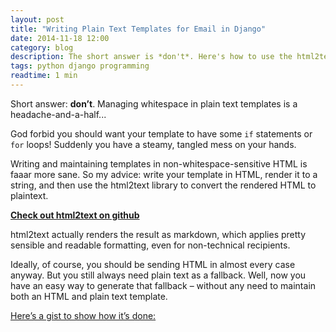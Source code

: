 ```yaml
---
layout: post
title: "Writing Plain Text Templates for Email in Django"
date: 2014-11-18 12:00
category: blog
description: The short answer is *don't*. Here's how to use the html2text library to auto-generate plaintext emails.
tags: python django programming
readtime: 1 min
---
```


Short answer: **don’t**. Managing whitespace in plain text templates is a headache-and-a-half...

God forbid you should want your template to have some `if` statements or `for` loops! Suddenly you have a steamy, tangled mess on your hands.

Writing and maintaining templates in non-whitespace-sensitive HTML is faaar more sane. So my advice: write your template in HTML, render it to a string, and then use the html2text library to convert the rendered HTML to plaintext.

[**Check out html2text on github**](https://github.com/aaronsw/html2text)

html2text actually renders the result as markdown, which applies pretty sensible and readable formatting, even for non-technical recipients.

Ideally, of course, you should be sending HTML in almost every case anyway. But you still always need plain text as a fallback. Well, now you have an easy way to generate that fallback – without any need to maintain both an HTML and plain text template.

[Here’s a gist to show how it’s done:](https://gist.github.com/whusterj/1cb3a25bd5afed57a902)
